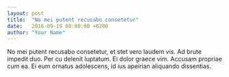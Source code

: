 ```yaml
---
layout: post
title:  "No mei putent recusabo consetetur"
date:   2016-09-19 00:00:00 +0200
author: "Your Name"
---
```

No mei putent recusabo consetetur, et stet vero laudem vis. Ad brute impedit duo.
Per cu delenit luptatum. Ei dolor graece vim. Accusam propriae cum ea.
Ei eum ornatus adolescens, id ius apeirian aliquando dissentias.
